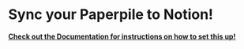 # Sync your Paperpile to Notion!

[**Check out the Documentation for instructions on how to set this up!**][docs]

[docs]: https://john.muchovej.com/docs/paperpile-notion/setup/
